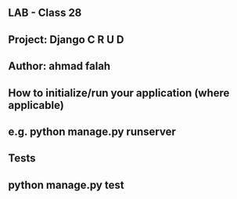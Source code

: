 ## LAB - Class 28
## Project: Django C R U D
## Author: ahmad falah

## How to initialize/run your application (where applicable)
## e.g. python manage.py runserver

## Tests
## python manage.py test